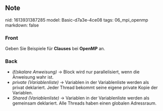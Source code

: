 ## Note
nid: 1613931387285
model: Basic-d7a3e-4ce08
tags: 06_mpi_openmp
markdown: false

### Front
Geben Sie Beispiele für <b>Clauses</b> bei <b>OpenMP</b> an.

### Back
<ul>
<li><em>if(skalare Anweisung)</em> → Block wird nur parallelisiert, wenn die Anweisung wahr ist.</li>
<li><em>private (Variablenliste)</em> → Variablen in der Variablenliste werden als privat deklariert. Jeder Thread bekommt seine eigene private Kopie der Variablen.</li>
<li><em>Shared (Variablenliste)</em> → Variablen in der Variablenliste werden als gemeinsam deklariert. Alle Threads haben einen globalen Adressraum.</li></ul>
